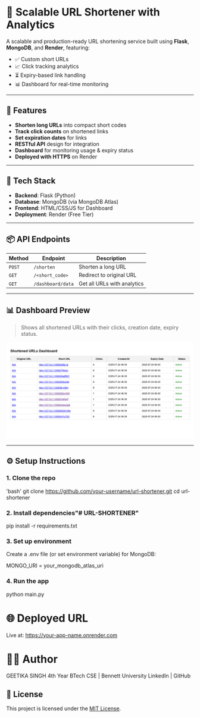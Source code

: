 # 🔗 Scalable URL Shortener with Analytics

A scalable and production-ready URL shortening service built using **Flask**, **MongoDB**, and **Render**, featuring:

- ✅ Custom short URLs
- 📈 Click tracking analytics
- ⏳ Expiry-based link handling
- 📊 Dashboard for real-time monitoring

---

## 🚀 Features

- **Shorten long URLs** into compact short codes
- **Track click counts** on shortened links
- **Set expiration dates** for links
- **RESTful API** design for integration
- **Dashboard** for monitoring usage & expiry status
- **Deployed with HTTPS** on Render

---

## 🧰 Tech Stack

- **Backend**: Flask (Python)
- **Database**: MongoDB (via MongoDB Atlas)
- **Frontend**: HTML/CSS/JS for Dashboard
- **Deployment**: Render (Free Tier)

---

## 📦 API Endpoints

| Method | Endpoint | Description |
|--------|----------|-------------|
| `POST` | `/shorten` | Shorten a long URL |
| `GET`  | `/<short_code>` | Redirect to original URL |
| `GET`  | `/dashboard/data` | Get all URLs with analytics |

---

## 📊 Dashboard Preview

> Shows all shortened URLs with their clicks, creation date, expiry status.

![Dashboard Screenshot](dashboard.png) <!-- Replace with actual image or remove -->

---

## ⚙️ Setup Instructions

### 1. Clone the repo

'bash'
git clone https://github.com/your-username/url-shortener.git
cd url-shortener


### 2. Install dependencies"# URL-SHORTENER" 

pip install -r requirements.txt

### 3. Set up environment
Create a .env file (or set environment variable) for MongoDB:

MONGO_URI = your_mongodb_atlas_uri

### 4. Run the app

python main.py

# 🌐 Deployed URL

Live at: https://your-app-name.onrender.com

# 👨‍💻 Author
GEETIKA SINGH
4th Year BTech CSE | Bennett University
LinkedIn | GitHub

## 📄 License

This project is licensed under the [MIT License](./LICENSE).

